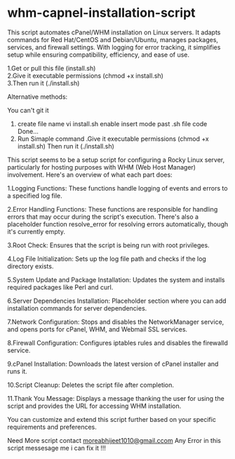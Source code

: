 # whm-capnel-installation-script
 This script automates cPanel/WHM installation on Linux servers. It adapts commands for Red Hat/CentOS and Debian/Ubuntu, manages packages, services, and firewall settings. With logging for error tracking, it simplifies setup while ensuring compatibility, efficiency, and ease of use.


1.Get or pull this file (install.sh)  
2.Give it executable permissions (chmod +x install.sh)   
3.Then run it (./install.sh)  

  
Alternative methods:

You can't git it 
1. create file name
   vi install.sh enable insert mode
   past .sh file code Done...
2. Run Simaple command
    .Give it executable permissions (chmod +x install.sh)
     Then run it (./install.sh)


This script seems to be a setup script for configuring a Rocky Linux server, particularly for hosting purposes with WHM (Web Host Manager) involvement. Here's an overview of what each part does:


1.Logging Functions: These functions handle logging of events and errors to a specified log file.

2.Error Handling Functions: These functions are responsible for handling errors that may occur during the script's execution. There's also a placeholder function resolve_error for resolving errors automatically, though it's currently empty.

3.Root Check: Ensures that the script is being run with root privileges.

4.Log File Initialization: Sets up the log file path and checks if the log directory exists.

5.System Update and Package Installation: Updates the system and installs required packages like Perl and curl.

6.Server Dependencies Installation: Placeholder section where you can add installation commands for server dependencies.

7.Network Configuration: Stops and disables the NetworkManager service, and opens ports for cPanel, WHM, and Webmail SSL services.

8.Firewall Configuration: Configures iptables rules and disables the firewalld service.

9.cPanel Installation: Downloads the latest version of cPanel installer and runs it.

10.Script Cleanup: Deletes the script file after completion.

11.Thank You Message: Displays a message thanking the user for using the script and provides the URL for accessing WHM installation.

You can customize and extend this script further based on your specific requirements and preferences.


Need More script contact moreabhijeet1010@gmail.ccom
Any Error in this script messesage me i can fix it !!!
